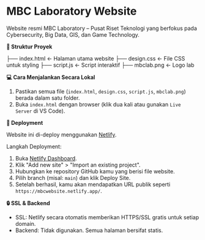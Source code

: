 # MBC Laboratory Website

Website resmi MBC Laboratory – Pusat Riset Teknologi yang berfokus pada Cybersecurity, Big Data, GIS, dan Game Technology.

**📁 Struktur Proyek**

├── index.html       ← Halaman utama website
├── design.css       ← File CSS untuk styling 
├── script.js        ← Script interaktif
├── mbclab.png       ← Logo lab


**💻 Cara Menjalankan Secara Lokal**

1. Pastikan semua file (`index.html`, `design.css`, `script.js`, `mbclab.png`) berada dalam satu folder.
2. Buka `index.html` dengan browser (klik dua kali atau gunakan `Live Server` di VS Code).

**🚀 Deployment**

Website ini di-deploy menggunakan [Netlify](https://www.netlify.com/).

Langkah Deployment:
1. Buka [Netlify Dashboard](https://app.netlify.com/).
2. Klik "Add new site" > "Import an existing project".
3. Hubungkan ke repository GitHub kamu yang berisi file website.
4. Pilih branch (misal: `main`) dan klik Deploy Site.
5. Setelah berhasil, kamu akan mendapatkan URL publik seperti `https://mbcwebsite.netlify.app/`.

**🔒 SSL & Backend**

- SSL: Netlify secara otomatis memberikan HTTPS/SSL gratis untuk setiap domain.
- Backend: Tidak digunakan. Semua halaman bersifat statis.
